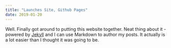 ```yaml
---
title: "Launches Site, Github Pages"
date: 2019-01-20
---
```


Well. Finally got around to putting this website together. Neat thing about it - 
powered by [Jekyll](http://jekyllrb.com) and I can use Markdown to author my posts. 
It actually is a lot easier than I thought it was going to be.
